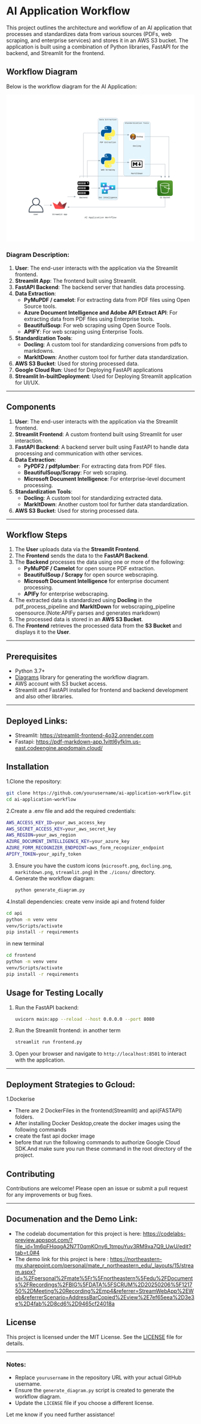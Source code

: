

# AI Application Workflow

This project outlines the architecture and workflow of an AI application that processes and standardizes data from various sources (PDFs, web scraping, and enterprise services) and stores it in an AWS S3 bucket. The application is built using a combination of Python libraries, FastAPI for the backend, and Streamlit for the frontend.

## Workflow Diagram

Below is the workflow diagram for the AI Application:

![AI Application Workflow](https://github.com/khavnekar-y/AI-Information-Extractor/blob/main/ai_application_workflow%20(2).png)

### Diagram Description:
1. **User**: The end-user interacts with the application via the Streamlit frontend.
2. **Streamlit App**: The frontend built using Streamlit.
3. **FastAPI Backend**: The backend server that handles data processing.
4. **Data Extraction**:
   - **PyMuPDF / camelot**: For extracting data from PDF files using Open Source tools.
   - **Azure Document Intelligence and Adobe API Extract API**: For extracting data from PDF files using Enterprise tools.
   - **BeautifulSoup**: For web scraping using Open Source Tools.
   - **APIFY**: For web scraping using Enterprise Tools.
5. **Standardization Tools**:
   - **Docling**: A custom tool for standardizing conversions from pdfs to markdowns.
   - **MarkItDown**: Another custom tool for further data standardization.
6. **AWS S3 Bucket**: Used for storing processed data.
7. **Google Cloud Run**: Used for Deploying FastAPI applications
8. **Streamlit In-builtDeployment**: Used for Deploying Streamlit application for UI/UX. 

---

## Components

1. **User**: The end-user interacts with the application via the Streamlit frontend.
2. **Streamlit Frontend**: A custom frontend built using Streamlit for user interaction.
3. **FastAPI Backend**: A backend server built using FastAPI to handle data processing and communication with other services.
4. **Data Extraction**:
   - **PyPDF2 / pdfplumber**: For extracting data from PDF files.
   - **BeautifulSoup/Scrapy**: For web scraping.
   - **Microsoft Document Intelligence**: For enterprise-level document processing.
5. **Standardization Tools**:
   - **Docling**: A custom tool for standardizing extracted data.
   - **MarkItDown**: Another custom tool for further data standardization.
6. **AWS S3 Bucket**: Used for storing processed data.

---

## Workflow Steps

1. The **User** uploads data via the **Streamlit Frontend**.
2. The **Frontend** sends the data to the **FastAPI Backend**.
3. The **Backend** processes the data using one or more of the following:
   - **PyMuPDF / Camelot** for open source PDF extraction.
   - **BeautifulSoup / Scrapy** for open source webscraping.
   - **Microsoft Document Intelligence** for enterprise document processing.
   - **APIFy** for enterprise webscraping.
4. The extracted data is standardized using **Docling** in the pdf_process_pipeline and **MarkItDown** for webscraping_pipeline opensource.(Note:APIFy parses and generates markdown)
5. The processed data is stored in an **AWS S3 Bucket**.
6. The **Frontend** retrieves the processed data from the **S3 Bucket** and displays it to the **User**.

---

## Prerequisites

- Python 3.7+
- [Diagrams](https://diagrams.mingrammer.com/) library for generating the workflow diagram.
- AWS account with S3 bucket access.
- Streamlit and FastAPI installed for frontend and backend development and also other libraries.

---
## Deployed Links:
- Streamlit: https://streamlit-frontend-4o32.onrender.com
- Fastapi: https://pdf-markdown-app.1vittl6yfklm.us-east.codeengine.appdomain.cloud/
## Installation

1.Clone the repository:

   ```bash
   git clone https://github.com/yourusername/ai-application-workflow.git
   cd ai-application-workflow
   ```
2.Create a .env file and add the required credentials:

   ```bash
   AWS_ACCESS_KEY_ID=your_aws_access_key
   AWS_SECRET_ACCESS_KEY=your_aws_secret_key
   AWS_REGION=your_aws_region
   AZURE_DOCUMENT_INTELLIGENCE_KEY=your_azure_key
   AZURE_FORM_RECOGNIZER_ENDPOINT=aws_form_recognizer_endpoint
   APIFY_TOKEN=your_apify_token
   ```
   
3. Ensure you have the custom icons (`microsoft.png`, `docling.png`, `markitdown.png`, `streamlit.png`) in the `./icons/` directory.
4. Generate the workflow diagram:
   ```bash
   python generate_diagram.py
   ```

4.Install dependencies:
create venv inside api and frotend folder
```bash
cd api
python -m venv venv
venv/Scripts/activate
pip install -r requirements
```
in new terminal
```bash
cd frontend
python -m venv venv
venv/Scripts/activate
pip install -r requirements
```
## Usage for Testing Locally

1. Run the FastAPI backend:
   ```bash
   uvicorn main:app --reload --host 0.0.0.0 --port 8080  
   ```

2. Run the Streamlit frontend:
   in another term
   ```bash
   streamlit run frontend.py
   ```

4. Open your browser and navigate to `http://localhost:8501` to interact with the application.

---

## Deployment Strategies to Gcloud:
1.Dockerise
- There are 2 DockerFiles in the frontend(Streamlit) and api(FASTAPI) folders.
- After installing Docker Desktop,create the docker images using the following commands
- create the fast api docker image
- before that run the following commands to authorize Google Cloud SDK.And make sure you run these command in the root directory of the project.
   
## Contributing

Contributions are welcome! Please open an issue or submit a pull request for any improvements or bug fixes.

---
## Documenation and the Demo Link:
- The codelab documentation for this project is here: https://codelabs-preview.appspot.com/?file_id=1m6pFHqqgA2N7T0qmKOny6_1tmpuYuv3RM9xa7Q9_UwU/edit?tab=t.0#4
- The demo link for this project is here : https://northeastern-my.sharepoint.com/personal/mate_r_northeastern_edu/_layouts/15/stream.aspx?id=%2Fpersonal%2Fmate%5Fr%5Fnortheastern%5Fedu%2FDocuments%2FRecordings%2FBIG%5FDATA%5FSCRUM%2D20250206%5F121750%2DMeeting%20Recording%2Emp4&referrer=StreamWebApp%2EWeb&referrerScenario=AddressBarCopied%2Eview%2E7ef65eea%2D3e3e%2D4fab%2D8cd6%2D9465cf24018a

## License

This project is licensed under the MIT License. See the [LICENSE](LICENSE) file for details.

---

### Notes:
- Replace `yourusername` in the repository URL with your actual GitHub username.
- Ensure the `generate_diagram.py` script is created to generate the workflow diagram.
- Update the `LICENSE` file if you choose a different license.

Let me know if you need further assistance!
